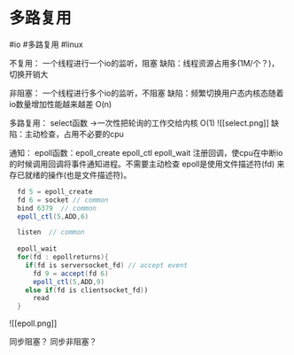 # 多路复用
#io #多路复用 #linux

不复用：
一个线程进行一个io的监听，阻塞
缺陷：线程资源占用多(1M/个？)， 切换开销大

非阻塞：
一个线程进行多个io的监听，不阻塞
缺陷：频繁切换用户态内核态随着 io数量增加性能越来越差 O(n)

多路复用：
select函数 ->一次性把轮询的工作交给内核  O(1)
![[select.png]]
缺陷：主动检查，占用不必要的cpu

通知：
epoll函数：epoll_create epoll_ctl epoll_wait
注册回调，使cpu在中断io的时候调用回调将事件通知进程。不需要主动检查 epoll是使用文件描述符(fd) 来存已就绪的操作(也是文件描述符)。
``` java
  fd 5 = epoll_create
  fd 6 = socket // common
  bind 6379  // common
  epoll_ctl(5,ADD,6)

  listen  // common
  
  epoll_wait
  for(fd : epollreturns){
    if(fd is serversocket_fd) // accept event
	  fd 9 = accept(fd 6)
	  epoll_ctl(5,ADD,9)
	else if(fd is clientsocket_fd))
	  read
  }

```
![[epoll.png]]


同步阻塞？
同步非阻塞？